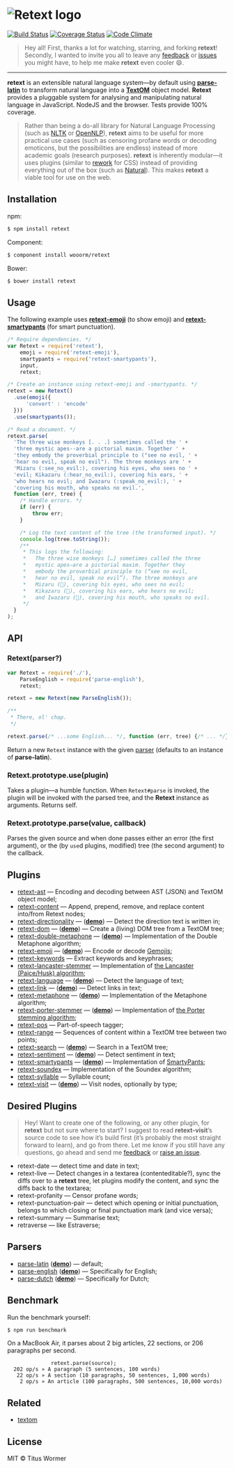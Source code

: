 # ![Retext logo](http://i58.tinypic.com/5xpx5z.png)

[![Build Status](https://img.shields.io/travis/wooorm/retext.svg)](https://travis-ci.org/wooorm/retext) [![Coverage Status](https://img.shields.io/coveralls/wooorm/retext.svg)](https://coveralls.io/r/wooorm/retext?branch=master) [![Code Climate](http://img.shields.io/codeclimate/github/wooorm/retext.svg)](https://codeclimate.com/github/wooorm/retext)

> Hey all! First, thanks a lot for watching, starring, and forking **retext**!
Secondly, I wanted to invite you all to leave any [feedback](mailto:tituswormer@gmail.com) or [issues](https://github.com/wooorm/retext/issues) you might have, to help me make **retext** even cooler :smile:.

---

**retext** is an extensible natural language system—by default using **[parse-latin](https://github.com/wooorm/parse-latin)** to transform natural language into a **[TextOM](https://github.com/wooorm/textom/)** object model. **Retext** provides a pluggable system for analysing and manipulating natural language in JavaScript. NodeJS and the browser. Tests provide 100% coverage.

> Rather than being a do-all library for Natural Language Processing (such as [NLTK](http://www.nltk.org) or [OpenNLP](https://opennlp.apache.org)), **retext** aims to be useful for more practical use cases (such as censoring profane words or decoding emoticons, but the possibilities are endless) instead of more academic goals (research purposes).
> **retext** is inherently modular—it uses plugins (similar to [rework](https://github.com/reworkcss/rework/) for CSS) instead of providing everything out of the box (such as [Natural](https://github.com/NaturalNode/natural)). This makes **retext** a viable tool for use on the web.

## Installation

npm:
```sh
$ npm install retext
```

Component:
```sh
$ component install wooorm/retext
```

Bower:
```sh
$ bower install retext
```

## Usage

The following example uses **[retext-emoji](https://github.com/wooorm/retext-emoji)** (to show emoji) and **[retext-smartypants](https://github.com/wooorm/retext-smartypants)** (for smart punctuation).

```js
/* Require dependencies. */
var Retext = require('retext'),
    emoji = require('retext-emoji'),
    smartypants = require('retext-smartypants'),
    input,
    retext;

/* Create an instance using retext-emoji and -smartypants. */
retext = new Retext()
  .use(emoji({
      'convert' : 'encode'
  }))
  .use(smartypants());

/* Read a document. */
retext.parse(
  'The three wise monkeys [. . .] sometimes called the ' +
  'three mystic apes--are a pictorial maxim. Together ' +
  'they embody the proverbial principle to ("see no evil, ' +
  'hear no evil, speak no evil"). The three monkeys are ' +
  'Mizaru (:see_no_evil:), covering his eyes, who sees no ' +
  'evil; Kikazaru (:hear_no_evil:), covering his ears, ' +
  'who hears no evil; and Iwazaru (:speak_no_evil:), ' +
  'covering his mouth, who speaks no evil.',
  function (err, tree) {
    /* Handle errors. */
    if (err) {
        throw err;
    }

    /* Log the text content of the tree (the transformed input). */
    console.log(tree.toString());
    /**
     * This logs the following:
     *   The three wise monkeys […] sometimes called the three
     *   mystic apes—are a pictorial maxim. Together they
     *   embody the proverbial principle to (“see no evil,
     *   hear no evil, speak no evil”). The three monkeys are
     *   Mizaru (🙈), covering his eyes, who sees no evil;
     *   Kikazaru (🙉), covering his ears, who hears no evil;
     *   and Iwazaru (🙊), covering his mouth, who speaks no evil.
     */
  }
);
```

## API

### Retext(parser?)

```js
var Retext = require('./'),
    ParseEnglish = require('parse-english'),
    retext;

retext = new Retext(new ParseEnglish());

/**
 * There, ol' chap.
 */

retext.parse(/* ...some English... */, function (err, tree) {/* ... */});
```

Return a new `Retext` instance with the given [parser](#parsers) (defaults to an instance of **parse-latin**).

### Retext.prototype.use(plugin)

Takes a plugin—a humble function. When `Retext#parse` is invoked, the plugin will be invoked with the parsed tree, and the **Retext** instance as arguments. Returns self.

### Retext.prototype.parse(value, callback)

Parses the given source and when done passes either an error (the first argument), or the (by `use`d plugins, modified) tree (the second argument) to the callback.

## Plugins

  * [retext-ast](https://github.com/wooorm/retext-ast) — Encoding and decoding between AST (JSON) and TextOM object model;
  * [retext-content](https://github.com/wooorm/retext-content) — Append, prepend, remove, and replace content into/from Retext nodes;
  * [retext-directionality](https://github.com/wooorm/retext-directionality) — (**[demo](http://wooorm.github.io/retext-directionality/)**) — Detect the direction text is written in;
  * [retext-dom](https://github.com/wooorm/retext-dom) — (**[demo](http://wooorm.github.io/retext-dom/)**) — Create a (living) DOM tree from a TextOM tree;
  * [retext-double-metaphone](https://github.com/wooorm/retext-double-metaphone) — (**[demo](http://wooorm.github.io/retext-double-metaphone/)**) — Implementation of the Double Metaphone algorithm;
  * [retext-emoji](https://github.com/wooorm/retext-emoji) — (**[demo](http://wooorm.github.io/retext-emoji/)**) — Encode or decode [Gemojis](https://github.com/github/gemoji);
  * [retext-keywords](https://github.com/wooorm/retext-keywords) — Extract keywords and keyphrases;
  * [retext-lancaster-stemmer](https://github.com/wooorm/retext-lancaster-stemmer) — Implementation of [the Lancaster (Paice/Husk) algorithm](http://www.comp.lancs.ac.uk/computing/research/stemming/index.htm);
  * [retext-language](https://github.com/wooorm/retext-language) — (**[demo](http://wooorm.github.io/retext-language/)**) — Detect the language of text;
  * [retext-link](https://github.com/wooorm/retext-link) — (**[demo](http://wooorm.github.io/retext-link/)**) — Detect links in text;
  * [retext-metaphone](https://github.com/wooorm/retext-metaphone) — (**[demo](http://wooorm.github.io/retext-metaphone/)**) — Implementation of the Metaphone algorithm;
  * [retext-porter-stemmer](https://github.com/wooorm/retext-porter-stemmer) — (**[demo](http://wooorm.github.io/retext-porter-stemmer/)**) — Implementation of [the Porter stemming algorithm](http://tartarus.org/martin/PorterStemmer/);
  * [retext-pos](https://github.com/wooorm/retext-pos) — Part-of-speech tagger;
  * [retext-range](https://github.com/wooorm/retext-range) — Sequences of content within a TextOM tree between two points;
  * [retext-search](https://github.com/wooorm/retext-search) — (**[demo](http://wooorm.github.io/retext-search/)**) — Search in a TextOM tree;
  * [retext-sentiment](https://github.com/wooorm/retext-sentiment) — (**[demo](http://wooorm.github.io/retext-sentiment/)**) — Detect sentiment in text;
  * [retext-smartypants](https://github.com/wooorm/retext-smartypants) — (**[demo](http://wooorm.github.io/retext-smartypants/)**) — Implementation of [SmartyPants](http://daringfireball.net/projects/smartypants/);
  * [retext-soundex](https://github.com/wooorm/retext-soundex) — Implementation of the Soundex algorithm;
  * [retext-syllable](https://github.com/wooorm/retext-syllable) — Syllable count;
  * [retext-visit](https://github.com/wooorm/retext-visit) — (**[demo](http://wooorm.github.io/retext-visit/)**) — Visit nodes, optionally by type;

## Desired Plugins

> Hey! Want to create one of the following, or any other plugin, for **retext** but not sure where to start? I suggest to read **retext-visit**’s source code to see how it’s build first (it’s probably the most straight forward to learn), and go from there.
> Let me know if you still have any questions, go ahead and send me [feedback](mailto:tituswormer@gmail.com) or [raise an issue](https://github.com/wooorm/retext/issues).

  * retext-date — detect time and date in text;
  * retext-live — Detect changes in a textarea (contenteditable?), sync the diffs over to a **retext** tree, let plugins modify the content, and sync the diffs back to the textarea;
  * retext-profanity — Censor profane words;
  * retext-punctuation-pair — detect which opening or initial punctuation, belongs to which closing or final punctuation mark (and vice versa);
  * retext-summary — Summarise text;
  * retraverse — like Estraverse;

## Parsers

  * [parse-latin](https://github.com/wooorm/parse-latin "Parse Latin") (**[demo](http://wooorm.github.io/parse-latin/)**) — default;
  * [parse-english](https://github.com/wooorm/parse-english "Parse English") (**[demo](http://wooorm.github.io/parse-english/)**) — Specifically for English;
  * [parse-dutch](https://github.com/wooorm/parse-dutch "Parse Dutch") (**[demo](http://wooorm.github.io/parse-dutch/)**) — Specifically for Dutch;

## Benchmark

Run the benchmark yourself:

```sh
$ npm run benchmark
```

On a MacBook Air, it parses about 2 big articles, 22 sections, or 206 paragraphs per second.

```
              retext.parse(source);
  202 op/s » A paragraph (5 sentences, 100 words)
   22 op/s » A section (10 paragraphs, 50 sentences, 1,000 words)
    2 op/s » An article (100 paragraphs, 500 sentences, 10,000 words)
```

## Related

  * [textom](https://github.com/wooorm/textom "TextOM")

## License

MIT © Titus Wormer

